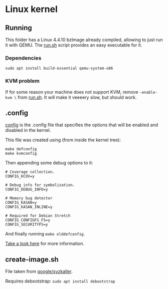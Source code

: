 # Linux kernel

## Running

This folder has a Linux 4.4.10 bzImage already compiled, allowing to just run it with QEMU. The [run.sh](./run.sh) script
provides an easy executable for it.

### Dependencies

`sudo apt install build-essential qemu-system-x86`

### KVM problem

If for some reason your machine does not support KVM, remove `-enable-kvm \` from [run.sh](./run.sh). It will make it veeeery
slow, but should work.

## .config

[config](./config) is the .config file that specifies the options that will be enabled and disabled in the kernel.

This file was created using (from inside the kernel tree):

```terminal
make defconfig
make kvmconfig
```

Then appending some debug options to it:

```text
# Coverage collection.
CONFIG_KCOV=y

# Debug info for symbolization.
CONFIG_DEBUG_INFO=y

# Memory bug detector
CONFIG_KASAN=y
CONFIG_KASAN_INLINE=y

# Required for Debian Stretch
CONFIG_CONFIGFS_FS=y
CONFIG_SECURITYFS=y
```

And finally running `make olddefconfig`.

[Take a look here](https://vccolombo.github.io/cybersecurity/linux-kernel-qemu-setup/) for more information.

## create-image.sh

File taken from [google/syzkaller](https://github.com/google/syzkaller).

Requires debootstrap: `sudo apt install debootstrap`